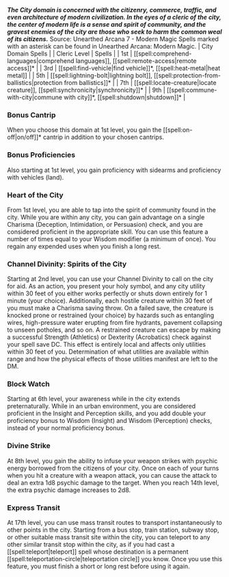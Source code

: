 ***The City domain is concerned with the citizenry, commerce, traffic, and even architecture of modern civilization. In the eyes of a cleric of the city, the center of modern life is a sense and spirit of community, and the gravest enemies of the city are those who seek to harm the common weal of its citizens.***
Source: Unearthed Arcana 7 - Modern Magic
Spells marked with an asterisk can be found in Unearthed Arcana: Modern Magic.
| City Domain Spells |
| Cleric Level | Spells |
| 1st | [[spell:comprehend-languages|comprehend languages]], [[spell:remote-access|remote access]]\* |
| 3rd | [[spell:find-vehicle|find vehicle]]\*, [[spell:heat-metal|heat metal]] |
| 5th | [[spell:lightning-bolt|lightning bolt]], [[spell:protection-from-ballistics|protection from ballistics]]\* |
| 7th | [[spell:locate-creature|locate creature]], [[spell:synchronicity|synchronicity]]\* |
| 9th | [[spell:commune-with-city|commune with city]]\*, [[spell:shutdown|shutdown]]\* |
### Bonus Cantrip
When you choose this domain at 1st level, you gain the [[spell:on-off|on/off]]\* cantrip in addition to your chosen cantrips.
### Bonus Proficiencies
Also starting at 1st level, you gain proficiency with sidearms and proficiency with vehicles (land).
### Heart of the City
From 1st level, you are able to tap into the spirit of community found in the city. While you are within any city, you can gain advantage on a single Charisma (Deception, Intimidation, or Persuasion) check, and you are considered proficient in the appropriate skill. You can use this feature a number of times equal to your Wisdom modifier (a minimum of once). You regain any expended uses when you finish a long rest.
### Channel Divinity: Spirits of the City
Starting at 2nd level, you can use your Channel Divinity to call on the city for aid. As an action, you present your holy symbol, and any city utility within 30 feet of you either works perfectly or shuts down entirely for 1 minute (your choice).
Additionally, each hostile creature within 30 feet of you must make a Charisma saving throw. On a failed save, the creature is knocked prone or restrained (your choice) by hazards such as entangling wires, high-pressure water erupting from fire hydrants, pavement collapsing to unseen potholes, and so on. A restrained creature can escape by making a successful Strength (Athletics) or Dexterity (Acrobatics) check against your spell save DC.
This effect is entirely local and affects only utilities within 30 feet of you. Determination of what utilities are available within range and how the physical effects of those utilities manifest are left to the DM.
### Block Watch
Starting at 6th level, your awareness while in the city extends preternaturally. While in an urban environment, you are considered proficient in the Insight and Perception skills, and you add double your proficiency bonus to Wisdom (Insight) and Wisdom (Perception) checks, instead of your normal proficiency bonus.
### Divine Strike
At 8th level, you gain the ability to infuse your weapon strikes with psychic energy borrowed from the citizens of your city. Once on each of your turns when you hit a creature with a weapon attack, you can cause the attack to deal an extra 1d8 psychic damage to the target. When you reach 14th level, the extra psychic damage increases to 2d8.
### Express Transit
At 17th level, you can use mass transit routes to transport instantaneously to other points in the city. Starting from a bus stop, train station, subway stop, or other suitable mass transit site within the city, you can teleport to any other similar transit stop within the city, as if you had cast a [[spell:teleport|teleport]] spell whose destination is a permanent [[spell:teleportation-circle|teleportation circle]] you know. Once you use this feature, you must finish a short or long rest before using it again.